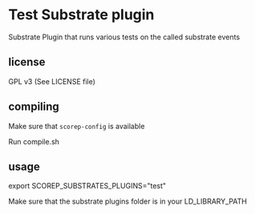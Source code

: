 # Test Substrate plugin
Substrate Plugin that runs various tests on the called substrate events

## license
GPL v3 (See LICENSE file)

## compiling
Make sure that `scorep-config` is available

Run compile.sh

## usage
export SCOREP_SUBSTRATES_PLUGINS="test"

Make sure that the substrate plugins folder is in your LD_LIBRARY_PATH
